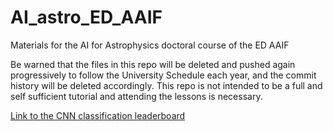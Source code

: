# AI_astro_ED_AAIF
 Materials for the AI for Astrophysics doctoral course of the ED AAIF  

 Be warned that the files in this repo will be deleted and pushed again progressively to follow the University Schedule each year, and the commit history will be deleted accordingly. This repo is not intended to be a full and self sufficient tutorial and attending the lessons is necessary.
 
 [Link to the CNN classification leaderboard](https://docs.google.com/spreadsheets/d/1TLlpi0dZyR0CZazpbq0tPkIJZB8Mkme6yLB3eSwyS7w/edit?usp=sharing)

